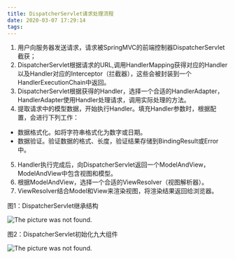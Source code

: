 ```yaml
---
title: DispatcherServlet请求处理流程
date: 2020-03-07 17:29:14
tags:
---
```


1. 用户向服务器发送请求，请求被SpringMVC的前端控制器DispatcherServlet截获；
2. DispatcherServlet根据请求的URL,调用HandlerMapping获得对应的Handler以及Handler对应的Interceptor（拦截器），这些会被封装到一个HandlerExecutionChain中返回。
3. DispatcherServlet根据获得的Handler，选择一个合适的HandlerAdapter，HandlerAdapter使用Handler处理请求，调用实际处理的方法。
4. 提取请求中的模型数据，开始执行Handler。填充Handler参数时，根据配置，会进行下列工作：

- 数据格式化。如将字符串格式化为数字或日期。
- 数据验证。验证数据的格式、长度，验证结果存储到BindingResult或Error中。

5. Handler执行完成后，向DispatcherServlet返回一个ModelAndView，ModelAndView中包含视图和模型。
6. 根据ModelAndView，选择一个合适的ViewResolver（视图解析器）。
7. ViewResolver结合Model和View来渲染视图，将渲染结果返回给浏览器。

图1：DispatcherServlet继承结构

![The picture was not found.](https://jiahuixyz.github.io/img-service/img/DispatcherServlet-Diagram.png)

图2：DispatcherServlet初始化九大组件

![The picture was not found.](https://jiahuixyz.github.io/img-service/img/DispatcherServlet-Init.png)